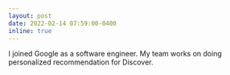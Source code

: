 ```yaml
---
layout: post
date: 2022-02-14 07:59:00-0400
inline: true
---
```


I joined Google as a software engineer. My team works on doing personalized recommendation for Discover. 
